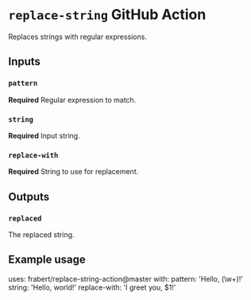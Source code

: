 # `replace-string` GitHub Action

Replaces strings with regular expressions.

## Inputs

### `pattern`

**Required** Regular expression to match.

### `string`

**Required** Input string.

### `replace-with`

**Required** String to use for replacement.

## Outputs

### `replaced`

The replaced string.

## Example usage

uses: frabert/replace-string-action@master
with:
  pattern: 'Hello, (\w+)!'
  string: 'Hello, world!'
  replace-with: 'I greet you, $1!'
